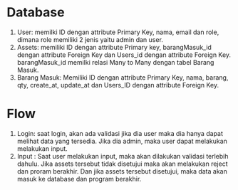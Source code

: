 # Database

1. User: memilki ID dengan attribute Primary Key, nama, email dan role, dimana role memiliki 2 jenis yaitu admin dan user.
2. Assets: memiliki ID dengan attribute Primary key, barangMasuk_id dengan attribute Foreign Key dan Users_id dengan attribute Foreign Key. barangMasuk_id memilki relasi Many to Many dengan tabel Barang Masuk.
3. Barang Masuk: Memiliki ID dengan attribute Primary Key, nama, barang, qty, create_at, update_at dan Users_ID dengan attribute Foreign Key.

# Flow

1. Login: saat login, akan ada validasi jika dia user maka dia hanya dapat melihat data yang tersedia. Jika dia admin, maka user dapat melakukan melakukan input.
2. Input : Saat user melakukan input, maka akan dilakukan validasi terlebih dahulu. Jika assets tersebut tidak disetujui maka akan melakukan reject dan proram berakhir. Dan jika assets tersebut disetujui, maka data akan masuk ke database dan program berakhir.

